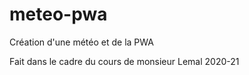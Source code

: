 # meteo-pwa
Création d'une météo et de la PWA

Fait dans le cadre du cours de monsieur Lemal 2020-21
